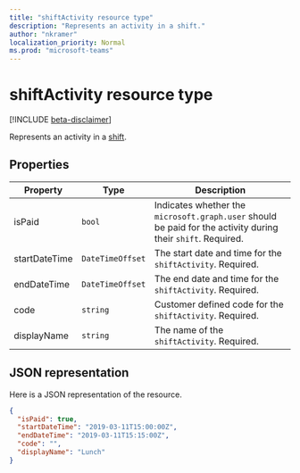 ```yaml
---
title: "shiftActivity resource type"
description: "Represents an activity in a shift."
author: "nkramer"
localization_priority: Normal
ms.prod: "microsoft-teams"
---
```


# shiftActivity resource type

[!INCLUDE [beta-disclaimer](../../includes/beta-disclaimer.md)]

Represents an activity in a [shift](shift.md).

## Properties
| Property                         | Type                    | Description                                                                                                                                                                        |
|------------------------------|-------------------------|---------------------------------------------------------------------------------------------|
| isPaid               | `bool`                  | Indicates whether the `microsoft.graph.user` should be paid for the activity during their `shift`. Required.    |
| startDateTime               | `DateTimeOffset`                  | The start date and time for the `shiftActivity`. Required.    |
| endDateTime               | `DateTimeOffset`                  | The end date and time for the `shiftActivity`. Required.    |
| code               | `string`                  | Customer defined code for the `shiftActivity`. Required.    |
| displayName               | `string`                  | The name of the `shiftActivity`. Required.    |

## JSON representation

Here is a JSON representation of the resource.

<!-- {
  "blockType": "resource",
  "keyProperty": "id",
  "@odata.type": "microsoft.graph.shiftActivity"
}-->
```json
{
  "isPaid": true,
  "startDateTime": "2019-03-11T15:00:00Z",
  "endDateTime": "2019-03-11T15:15:00Z",
  "code": "",
  "displayName": "Lunch"
}
```


<!-- uuid: 8fcb5dbc-d5aa-4681-8e31-b001d5168d79
2015-10-25 14:57:30 UTC -->
<!--
{
  "type": "#page.annotation",
  "description": "shiftActivity resource",
  "keywords": "",
  "section": "documentation",
  "tocPath": "",
  "suppressions": [
    "Error: /api-reference/beta/resources/shiftactivity.md:\r\n      Exception processing links.\r\n    System.ArgumentException: Link Definition was null. Link text: !INCLUDE [beta-disclaimer](../../includes/beta-disclaimer.md)\r\n      at ApiDoctor.Validation.DocFile.get_LinkDestinations()\r\n      at ApiDoctor.Validation.DocSet.ValidateLinks(Boolean includeWarnings, String[] relativePathForFiles, IssueLogger issues, Boolean requireFilenameCaseMatch, Boolean printOrphanedFiles)"
  ]
}
-->
